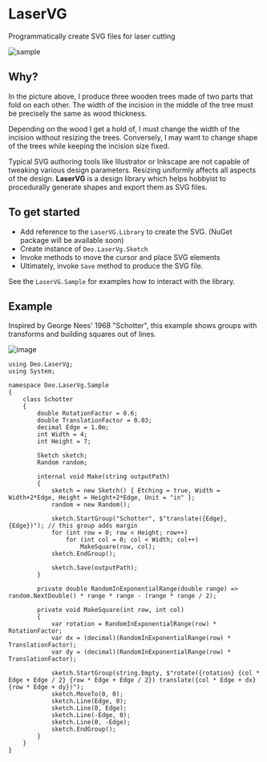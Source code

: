 # LaserVG
Programmatically create SVG files for laser cutting

![sample](https://user-images.githubusercontent.com/1673956/49623969-9bd18900-f984-11e8-9416-558a035fa7aa.png)

## Why?
In the picture above, I produce three wooden trees made of two parts that fold on each other. The width of the incision in the middle of the tree must be precisely the same as wood thickness.

Depending on the wood I get a hold of, I must change the width of the incision without resizing the trees. Conversely, I may want to change shape of the trees while keeping the incision size fixed.

Typical SVG authoring tools like Illustrator or Inkscape are not capable of tweaking various design parameters. Resizing uniformly affects all aspects of the design. **LaserVG** is a design library which helps hobbyist to procedurally generate shapes and export them as SVG files.

## To get started

* Add reference to the `LaserVG.Library` to create the SVG. (NuGet package will be available soon)
* Create instance of `Deo.LaserVg.Sketch`
* Invoke methods to move the cursor and place SVG elements
* Ultimately, invoke `Save` method to produce the SVG file.

See the `LaserVG.Sample` for examples how to interact with the library.

## Example

Inspired by George Nees' 1968 "Schotter",
this example shows groups with transforms and building squares out of lines.

![image](https://user-images.githubusercontent.com/1673956/49634886-da7e3800-f9b2-11e8-8d6d-2b32861d777c.png)

```
using Deo.LaserVg;
using System;

namespace Deo.LaserVg.Sample
{
    class Schotter
    {
        double RotationFactor = 0.6;
        double TranslationFactor = 0.03;
        decimal Edge = 1.0m;
        int Width = 4;
        int Height = 7;

        Sketch sketch;
        Random random;

        internal void Make(string outputPath)
        {
            sketch = new Sketch() { Etching = true, Width = Width+2*Edge, Height = Height+2*Edge, Unit = "in" };
            random = new Random();

            sketch.StartGroup("Schotter", $"translate({Edge}, {Edge})"); // this group adds margin
            for (int row = 0; row < Height; row++)
                for (int col = 0; col < Width; col++)
                    MakeSquare(row, col);
            sketch.EndGroup();

            sketch.Save(outputPath);
        }

        private double RandomInExponentialRange(double range) => random.NextDouble() * range * range - (range * range / 2);

        private void MakeSquare(int row, int col)
        {
            var rotation = RandomInExponentialRange(row) * RotationFactor;
            var dx = (decimal)(RandomInExponentialRange(row) * TranslationFactor);
            var dy = (decimal)(RandomInExponentialRange(row) * TranslationFactor);

            sketch.StartGroup(string.Empty, $"rotate({rotation} {col * Edge + Edge / 2} {row * Edge + Edge / 2}) translate({col * Edge + dx} {row * Edge + dy})");
            sketch.MoveTo(0, 0);
            sketch.Line(Edge, 0);
            sketch.Line(0, Edge);
            sketch.Line(-Edge, 0);
            sketch.Line(0, -Edge);
            sketch.EndGroup();
        }
    }
}
```
